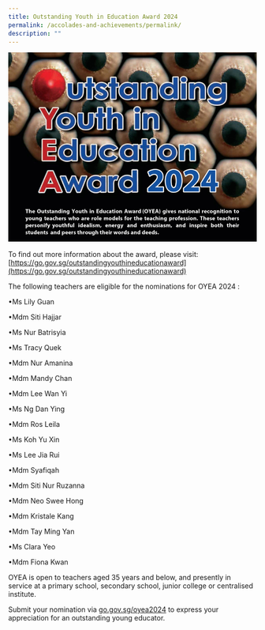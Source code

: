 ```yaml
---
title: Outstanding Youth in Education Award 2024
permalink: /accolades-and-achievements/permalink/
description: ""
---
```

![](/images/oyea2024.png)

To find out more information about the award, please visit: [https://go.gov.sg/outstandingyouthineducationaward](https://go.gov.sg/outstandingyouthineducationaward)

The following teachers are eligible for the nominations for OYEA 2024 :

   

•Ms Lily Guan

•Mdm Siti Hajjar

•Ms Nur Batrisyia

•Ms Tracy Quek

•Mdm Nur Amanina

•Mdm Mandy Chan

•Mdm Lee Wan Yi

•Ms Ng Dan Ying

•Mdm Ros Leila

   

•Ms Koh Yu Xin

•Ms Lee Jia Rui

•Mdm Syafiqah

•Mdm Siti Nur Ruzanna

•Mdm Neo Swee Hong

•Mdm Kristale Kang

•Mdm Tay Ming Yan

•Ms Clara Yeo

•Mdm Fiona Kwan

OYEA is open to teachers aged 35 years and below, and presently in service at a primary school, secondary school, junior college or centralised institute.
   

Submit your nomination via [go.gov.sg/oyea2024](https://go.gov.sg/oyea2024) to express your appreciation for an outstanding young educator.